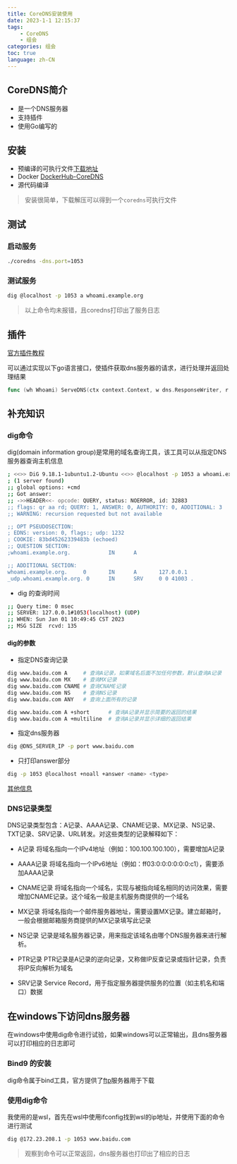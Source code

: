 ```yaml
---
title: CoreDNS安装使用
date: 2023-1-1 12:15:37
tags: 
    - CoreDNS
    - 组会 
categories: 组会
toc: true
language: zh-CN
---
```


## CoreDNS简介
- 是一个DNS服务器
- 支持插件
- 使用Go编写的

## 安装
- 预编译的可执行文件[下载地址](https://github.com/coredns/coredns/releases/tag/v1.10.0)
- Docker [DockerHub-CoreDNS](https://hub.docker.com/r/coredns/coredns/)
- 源代码编译

> 安装很简单，下载解压可以得到一个`coredns`可执行文件

## 测试
### 启动服务
```sh
./coredns -dns.port=1053
```

### 测试服务
```sh
dig @localhost -p 1053 a whoami.example.org
```

> 以上命令均未报错，且coredns打印出了服务日志

## 插件
[官方插件教程](https://coredns.io/2017/03/01/how-to-add-plugins-to-coredns/)

可以通过实现以下go语言接口，使插件获取dns服务器的请求，进行处理并返回处理结果

```go
func (wh Whoami) ServeDNS(ctx context.Context, w dns.ResponseWriter, r *dns.Msg) (int, error)
```


## 补充知识
### dig命令
dig(domain information group)是常用的域名查询工具，该工具可以从指定DNS服务器查询主机信息

```sh
; <<>> DiG 9.18.1-1ubuntu1.2-Ubuntu <<>> @localhost -p 1053 a whoami.example.org
; (1 server found)
;; global options: +cmd
;; Got answer:
;; ->>HEADER<<- opcode: QUERY, status: NOERROR, id: 32883
;; flags: qr aa rd; QUERY: 1, ANSWER: 0, AUTHORITY: 0, ADDITIONAL: 3
;; WARNING: recursion requested but not available

;; OPT PSEUDOSECTION:
; EDNS: version: 0, flags:; udp: 1232
; COOKIE: 83bd45262339483b (echoed)
;; QUESTION SECTION:
;whoami.example.org.            IN      A

;; ADDITIONAL SECTION:
whoami.example.org.     0       IN      A       127.0.0.1
_udp.whoami.example.org. 0      IN      SRV     0 0 41003 .
```
- dig 的查询时间
```sh
;; Query time: 0 msec
;; SERVER: 127.0.0.1#1053(localhost) (UDP)
;; WHEN: Sun Jan 01 10:49:45 CST 2023
;; MSG SIZE  rcvd: 135
```

#### dig的参数

- 指定DNS查询记录
```sh
dig www.baidu.com A     # 查询A记录，如果域名后面不加任何参数，默认查询A记录
dig www.baidu.com MX    # 查询MX记录
dig www.baidu.com CNAME # 查询CNAME记录
dig www.baidu.com NS    # 查询NS记录
dig www.baidu.com ANY   # 查询上面所有的记录

dig www.baidu.com A +short      # 查询A记录并显示简要的返回的结果
dig www.baidu.com A +multiline  # 查询A记录并显示详细的返回结果
```

- 指定dns服务器

```sh
dig @DNS_SERVER_IP -p port www.baidu.com
```
- 只打印answer部分
```sh
dig -p 1053 @localhost +noall +answer <name> <type>
```

[其他信息](https://blog.csdn.net/qq_41982020/article/details/121231166)
### DNS记录类型

DNS记录类型包含：A记录、AAAA记录、CNAME记录、MX记录、NS记录、TXT记录、SRV记录、URL转发。对这些类型的记录解释如下：

- A记录
将域名指向一个IPv4地址（例如：100.100.100.100），需要增加A记录

- AAAA记录
将域名指向一个IPv6地址（例如：ff03:0:0:0:0:0:0:c1），需要添加AAAA记录

- CNAME记录
将域名指向一个域名，实现与被指向域名相同的访问效果，需要增加CNAME记录。这个域名一般是主机服务商提供的一个域名

- MX记录
将域名指向一个邮件服务器地址，需要设置MX记录。建立邮箱时，一般会根据邮箱服务商提供的MX记录填写此记录

- NS记录
记录是域名服务器记录，用来指定该域名由哪个DNS服务器来进行解析。

- PTR记录
PTR记录是A记录的逆向记录，又称做IP反查记录或指针记录，负责将IP反向解析为域名

- SRV记录
Service Record，用于指定服务器提供服务的位置（如主机名和端口）数据


## 在windows下访问dns服务器

在windows中使用dig命令进行试验，如果windows可以正常输出，且dns服务器可以打印相应的日志即可

### Bind9 的安装
dig命令属于bind工具，官方提供了[ftp](ftp://ftp.isc.org/isc/bind9/9.9.9rc1/)服务器用于下载

### 使用dig命令
我使用的是wsl，首先在wsl中使用ifconfig找到wsl的ip地址，并使用下面的命令进行测试
```sh
dig @172.23.208.1 -p 1053 www.baidu.com
```

> 观察到命令可以正常返回，dns服务器也打印出了相应的日志